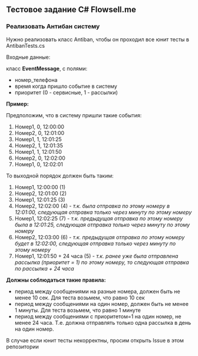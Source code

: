 ## Тестовое задание C# Flowsell.me

### Реализовать Антибан систему

Нужно реализовать класс Antiban, чтобы он проходил все юнит тесты в AntibanTests.cs

Входные данные:

класс **EventMessage**, с полями: 
- номер_телефона
- время когда пришло событие в систему
- приоритет (0 - сервисные, 1 - рассылки)

**Пример:**

Предположим, что в систему пришли такие события:

1. Номер1, 0, 12:00:00
2. Номер2, 0, 12:01:00
3. Номер1, 1, 12:01:25
4. Номер2, 1, 12:01:35
5. Номер1, 1, 12:01:50
6. Номер2, 0, 12:02:00
7. Номер1, 0, 12:02:01

То выходной порядок должен быть таким:

1. Номер1, 12:00:00 (1)
2. Номер2, 12:01:00 (2)
3. Номер1, 12:01:25 (3)
4. Номер2, 12:02:00 (4) - _т.к. была отправка по этому номеру в 12:01:00, следующая отправка только через минуту по этому номеру_
5. Номер1, 12:02:25 (7) - _т.к. предыдущая отправка по этому номеру была в 12:01:25, следующая отправка только через минуту по этому номеру_
6. Номер2, 12:03:00 (6) - _т.к. предыдущая отправка по этому номеру будет в 12:02:00, следующая отправка только через минуту по этому номеру_
7. Номер1, 12:01:50 + 24 часа (5) - _т.к. ранее уже была отправлена рассылка (приоритет = 1) по этому номеру, то следующая отправка по рассылка + 24 часа_


**Должны соблюдаться такие правила:**
- период между сообщениями на разные номера, должен быть не менее 10 сек. Для теста возьмем, что равно 10 сек
- период между сообщениями на один номер, должен быть не менее 1 минуты. Для теста возьмем, что равно 1 минуте
- период между сообщениями с приоритетом=1 на один номер, не менее 24 часа. Т.е. должна отправлять только одна рассылка в день на один номер.

В случае если юнит тесты некорректны, просим открыть Issue в этом репозитории
